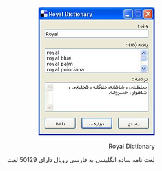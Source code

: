 <DIV dir="RTL">
<img src="https://raw.githubusercontent.com/idreamsi/Royal-Dictionary/master/royaldic.jpg" alt="Royal Dictionary">

<p>Royal Dictionary<p>
لغت نامه ساده انگلیسی به فارسی رویال
دارای 50129 لغت

</DIV>
